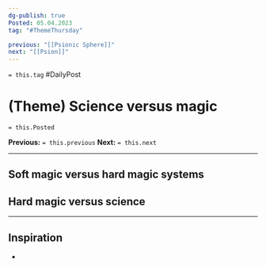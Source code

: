 ```yaml
---
dg-publish: true
Posted: 05.04.2023
tag: "#ThemeThursday"

previous: "[[Psionic Sphere]]"
next: "[[Psion]]"
---
```

`= this.tag` #DailyPost 
# (Theme) Science versus magic
`= this.Posted`

**Previous:** `= this.previous`
**Next:** `= this.next`

---

## Soft magic versus hard magic systems

## Hard magic versus science

---

## Inspiration
- 